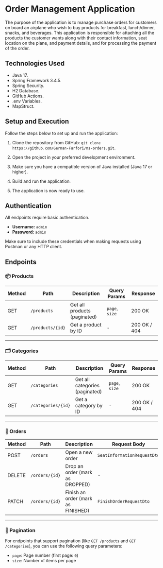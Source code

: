 # Order Management Application

The purpose of the application is to manage purchase orders for customers on board an airplane who wish to buy products for breakfast, lunch/dinner, snacks, and beverages. This application is responsible for attaching all the products the customer wants along with their contact information, seat location on the plane, and payment details, and for processing the payment of the order.

## Technologies Used

- Java 17.
- Spring Framework 3.4.5.
- Spring Security.
- H2 Database.
- GitHub Actions.
- .env Variables.
- MapStruct.

## Setup and Execution

Follow the steps below to set up and run the application:

1. Clone the repository from GitHub: `git clone https://github.com/German-Furfori/ms-orders.git`.

2. Open the project in your preferred development environment.

3. Make sure you have a compatible version of Java installed (Java 17 or higher).

4. Build and run the application.

5. The application is now ready to use.

## Authentication

All endpoints require basic authentication.

- **Username:** `admin`
- **Password:** `admin`

Make sure to include these credentials when making requests using Postman or any HTTP client.

## Endpoints

### 📦 Products

| Method | Path                 | Description                         | Query Params     | Response     |
|--------|----------------------|-------------------------------------|------------------|--------------|
| GET    | `/products`          | Get all products (paginated)        | `page`, `size`   | 200 OK       |
| GET    | `/products/{id}`     | Get a product by ID                 | -                | 200 OK / 404 |

---

### 🗂️ Categories

| Method | Path                 | Description                         | Query Params     | Response     |
|--------|----------------------|-------------------------------------|------------------|--------------|
| GET    | `/categories`        | Get all categories (paginated)      | `page`, `size`   | 200 OK       |
| GET    | `/categories/{id}`   | Get a category by ID                | -                | 200 OK / 404 |

---

### 🧾 Orders

| Method | Path                 | Description                        | Request Body                  | Response           |
|--------|----------------------|------------------------------------|-------------------------------|--------------------|
| POST   | `/orders`            | Open a new order                   | `SeatInformationRequestDto`   | 201 CREATED        |
| DELETE | `/orders/{id}`       | Drop an order (mark as DROPPED)    | -                             | 200 OK / 404 / 409 |
| PATCH  | `/orders/{id}`       | Finish an order (mark as FINISHED) | `FinishOrderRequestDto`       | 200 OK / 404 / 409 |

---

### 🔄 Pagination

For endpoints that support pagination (like `GET /products` and `GET /categories`), you can use the following query parameters:

- `page`: Page number (first page: `0`)
- `size`: Number of items per page